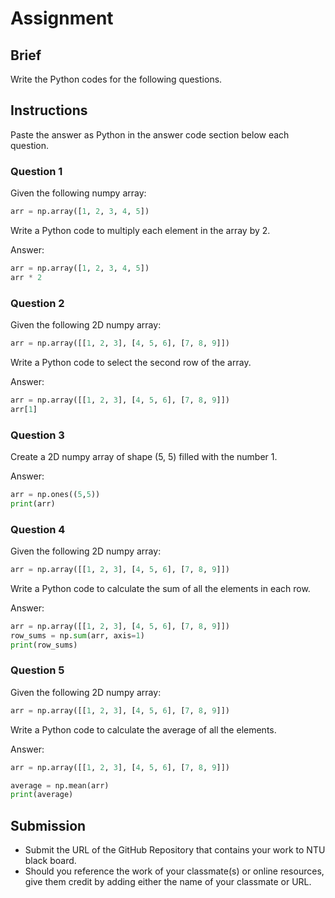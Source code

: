# Assignment

## Brief

Write the Python codes for the following questions.

## Instructions

Paste the answer as Python in the answer code section below each question.

### Question 1

Given the following numpy array:

```python
arr = np.array([1, 2, 3, 4, 5])
```

Write a Python code to multiply each element in the array by 2.

Answer:

```python
arr = np.array([1, 2, 3, 4, 5])
arr * 2
```

### Question 2

Given the following 2D numpy array:

```python
arr = np.array([[1, 2, 3], [4, 5, 6], [7, 8, 9]])
```

Write a Python code to select the second row of the array.

Answer:

```python
arr = np.array([[1, 2, 3], [4, 5, 6], [7, 8, 9]])
arr[1]
```

### Question 3

Create a 2D numpy array of shape (5, 5) filled with the number 1.

Answer:

```python
arr = np.ones((5,5))
print(arr)
```

### Question 4

Given the following 2D numpy array:

```python
arr = np.array([[1, 2, 3], [4, 5, 6], [7, 8, 9]])
```

Write a Python code to calculate the sum of all the elements in each row.

Answer:

```python
arr = np.array([[1, 2, 3], [4, 5, 6], [7, 8, 9]])
row_sums = np.sum(arr, axis=1)
print(row_sums)
```

### Question 5

Given the following 2D numpy array:

```python
arr = np.array([[1, 2, 3], [4, 5, 6], [7, 8, 9]])
```

Write a Python code to calculate the average of all the elements.

Answer:

```python
arr = np.array([[1, 2, 3], [4, 5, 6], [7, 8, 9]])

average = np.mean(arr)
print(average)
```

## Submission

- Submit the URL of the GitHub Repository that contains your work to NTU black board.
- Should you reference the work of your classmate(s) or online resources, give them credit by adding either the name of your classmate or URL.
